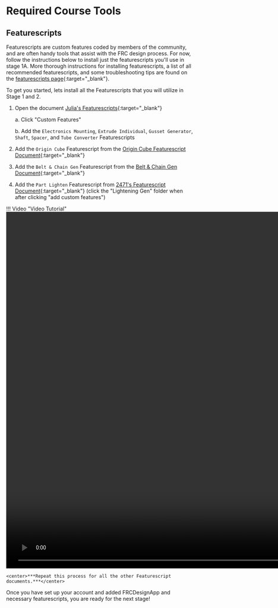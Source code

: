 # Required Course Tools

## Featurescripts
Featurescripts are custom features coded by members of the community, and are often handy tools that assist with the FRC design process. For now, follow the instructions below to install just the featurescripts you'll use in stage 1A. More thorough instructions for installing featurescripts, a list of all recommended featurescripts, and some troubleshooting tips are found on the [featurescripts page](../../../resources/featurescripts.md "Featurescript Page"){:target="_blank"}.

To get you started, lets install all the Featurescripts that you will utilize in Stage 1 and 2.

1. Open the document [Julia's Featurescripts](https://cad.onshape.com/documents/95c00401c440b44ad8799ef5/w/1f1ebce01a3b8eb6fa102975/e/b92d638809ae48771ecc7ad8 "Julia's Featurescripts Onshape Document"){:target="_blank"}

    a. Click "Custom Features" 

    b. Add the `Electronics Mounting`, `Extrude Individual`, `Gusset Generator`, `Shaft`, `Spacer`, and `Tube Converter` Featurescripts

2. Add the `Origin Cube` Featurescript from the [Origin Cube Featurescript Document](https://cad.onshape.com/documents/321c197a842fc5f1a29e6621/w/fc3cdd5ca7edcd93e02f13cc/e/2b321cb91b74224b9c14b433 "Origin Cube Featurescript Onshape Document"){:target="_blank"}

3. Add the `Belt & Chain Gen` Featurescript from the [Belt & Chain Gen Document](https://cad.onshape.com/documents/53c0b14cad92676c14e04e97/w/1271c254ccb0a79563210195/e/7394c4a86d8d6c35c9a12041 "Belt & Chain Gen Featurescript Onshape Document"){:target="_blank"}

4. Add the `Part Lighten` Featurescript from [2471's Featurescript Document](https://cad.onshape.com/documents/028ca8fb10baf53e1f6fce96/v/821c8b51ed0953526b51926e/e/a8b9e45297aac9f5688c871d "Part Lighten Featurescript Onshape Document"){:target="_blank"} (click the "Lightening Gen" folder when after clicking "add custom features")

!!! Video "Video Tutorial"
    <video width="1920" controls="true" allowfullscreen="true">
      <source src="../../../../img/learning-course/course-setup/required-course-tools/addingJulia'sFeaturescripts.webm" type="video/webm">
      Your browser does not support the video tag.
    </video>

    <center>***Repeat this process for all the other Featurescript documents.***</center>

Once you have set up your account and added FRCDesignApp and necessary featurescripts, you are ready for the next stage!

<br>